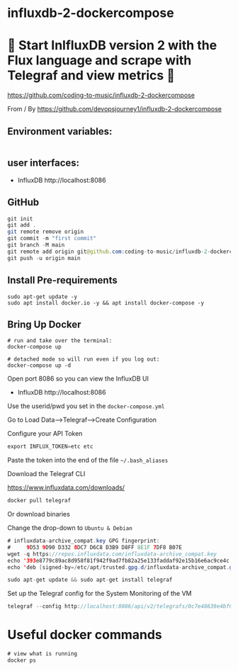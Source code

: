 # influxdb-2-dockercompose

# 🚀 Start InlfluxDB version 2 with the Flux language and scrape with Telegraf and view metrics 🚀

https://github.com/coding-to-music/influxdb-2-dockercompose

From / By https://github.com/devopsjourney1/influxdb-2-dockercompose

## Environment variables:

```java

```

## user interfaces:

- InfluxDB http://localhost:8086

## GitHub

```java
git init
git add .
git remote remove origin
git commit -m "first commit"
git branch -M main
git remote add origin git@github.com:coding-to-music/influxdb-2-dockercompose.git
git push -u origin main
```

## Install Pre-requirements

```
sudo apt-get update -y
sudo apt install docker.io -y && apt install docker-compose -y
```

## Bring Up Docker

```
# run and take over the terminal:
docker-compose up

# detached mode so will run even if you log out:
docker-compose up -d
```

Open port 8086 so you can view the InfluxDB UI

- InfluxDB http://localhost:8086

Use the userid/pwd you set in the `docker-compose.yml`

Go to Load Data-->Telegraf-->Create Configuration

Configure your API Token

```java
export INFLUX_TOKEN=etc etc
```

Paste the token into the end of the file `~/.bash_aliases`

Download the Telegraf CLI

https://www.influxdata.com/downloads/

```java
docker pull telegraf
```

Or download binaries

Change the drop-down to `Ubuntu & Debian`

```java
# influxdata-archive_compat.key GPG fingerprint:
#     9D53 9D90 D332 8DC7 D6C8 D3B9 D8FF 8E1F 7DF8 B07E
wget -q https://repos.influxdata.com/influxdata-archive_compat.key
echo '393e8779c89ac8d958f81f942f9ad7fb82a25e133faddaf92e15b16e6ac9ce4c influxdata-archive_compat.key' | sha256sum -c && cat influxdata-archive_compat.key | gpg --dearmor | sudo tee /etc/apt/trusted.gpg.d/influxdata-archive_compat.gpg > /dev/null
echo 'deb [signed-by=/etc/apt/trusted.gpg.d/influxdata-archive_compat.gpg] https://repos.influxdata.com/debian stable main' | sudo tee /etc/apt/sources.list.d/influxdata.list

sudo apt-get update && sudo apt-get install telegraf
```

Set up the Telegraf config for the System Monitoring of the VM

```java
telegraf --config http://localhost:8086/api/v2/telegrafs/0c7e48639e4bf000
```

# Useful docker commands

```java
# view what is running
docker ps


```
